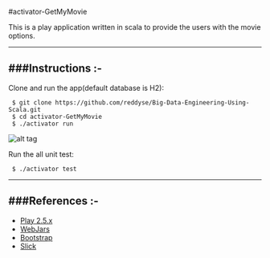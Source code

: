#activator-GetMyMovie

This is a play application written in scala to provide the users with the movie options.

-----------------------------------------------------------------------
###Instructions :-
-----------------------------------------------------------------------
Clone and run the app(default database is H2):

     $ git clone https://github.com/reddyse/Big-Data-Engineering-Using-Scala.git
     $ cd activator-GetMyMovie
     $ ./activator run
    
![alt tag](/public/images/evolutions.png)
    
 Run the all unit test:

     $ ./activator test
    


-----------------------------------------------------------------------
###References :-
-----------------------------------------------------------------------

* [Play 2.5.x](http://www.playframework.com)
* [WebJars](http://www.webjars.org/)
* [Bootstrap](http://getbootstrap.com/css/)
* [Slick](http://slick.typesafe.com/)
